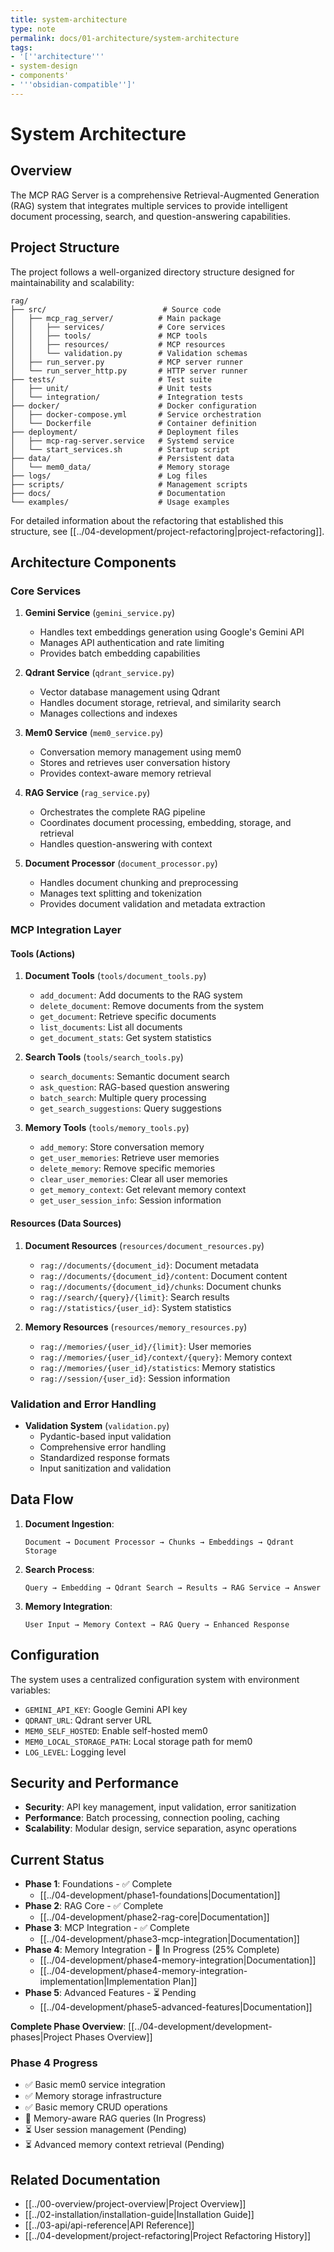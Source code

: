```yaml
---
title: system-architecture
type: note
permalink: docs/01-architecture/system-architecture
tags:
- '[''architecture'''
- system-design
- components'
- '''obsidian-compatible'']'
---
```


# System Architecture

## Overview

The MCP RAG Server is a comprehensive Retrieval-Augmented Generation (RAG) system that integrates multiple services to provide intelligent document processing, search, and question-answering capabilities.

## Project Structure

The project follows a well-organized directory structure designed for maintainability and scalability:

```
rag/
├── src/                          # Source code
│   ├── mcp_rag_server/          # Main package
│   │   ├── services/            # Core services
│   │   ├── tools/               # MCP tools
│   │   ├── resources/           # MCP resources
│   │   └── validation.py        # Validation schemas
│   ├── run_server.py            # MCP server runner
│   └── run_server_http.py       # HTTP server runner
├── tests/                       # Test suite
│   ├── unit/                    # Unit tests
│   └── integration/             # Integration tests
├── docker/                      # Docker configuration
│   ├── docker-compose.yml       # Service orchestration
│   └── Dockerfile               # Container definition
├── deployment/                  # Deployment files
│   ├── mcp-rag-server.service   # Systemd service
│   └── start_services.sh        # Startup script
├── data/                        # Persistent data
│   └── mem0_data/               # Memory storage
├── logs/                        # Log files
├── scripts/                     # Management scripts
├── docs/                        # Documentation
└── examples/                    # Usage examples
```

For detailed information about the refactoring that established this structure, see [[../04-development/project-refactoring|project-refactoring]].

## Architecture Components

### Core Services

1. **Gemini Service** (`gemini_service.py`)

   - Handles text embeddings generation using Google's Gemini API
   - Manages API authentication and rate limiting
   - Provides batch embedding capabilities

2. **Qdrant Service** (`qdrant_service.py`)

   - Vector database management using Qdrant
   - Handles document storage, retrieval, and similarity search
   - Manages collections and indexes

3. **Mem0 Service** (`mem0_service.py`)

   - Conversation memory management using mem0
   - Stores and retrieves user conversation history
   - Provides context-aware memory retrieval

4. **RAG Service** (`rag_service.py`)

   - Orchestrates the complete RAG pipeline
   - Coordinates document processing, embedding, storage, and retrieval
   - Handles question-answering with context

5. **Document Processor** (`document_processor.py`)
   - Handles document chunking and preprocessing
   - Manages text splitting and tokenization
   - Provides document validation and metadata extraction

### MCP Integration Layer

#### Tools (Actions)

1. **Document Tools** (`tools/document_tools.py`)

   - `add_document`: Add documents to the RAG system
   - `delete_document`: Remove documents from the system
   - `get_document`: Retrieve specific documents
   - `list_documents`: List all documents
   - `get_document_stats`: Get system statistics

2. **Search Tools** (`tools/search_tools.py`)

   - `search_documents`: Semantic document search
   - `ask_question`: RAG-based question answering
   - `batch_search`: Multiple query processing
   - `get_search_suggestions`: Query suggestions

3. **Memory Tools** (`tools/memory_tools.py`)
   - `add_memory`: Store conversation memory
   - `get_user_memories`: Retrieve user memories
   - `delete_memory`: Remove specific memories
   - `clear_user_memories`: Clear all user memories
   - `get_memory_context`: Get relevant memory context
   - `get_user_session_info`: Session information

#### Resources (Data Sources)

1. **Document Resources** (`resources/document_resources.py`)

   - `rag://documents/{document_id}`: Document metadata
   - `rag://documents/{document_id}/content`: Document content
   - `rag://documents/{document_id}/chunks`: Document chunks
   - `rag://search/{query}/{limit}`: Search results
   - `rag://statistics/{user_id}`: System statistics

2. **Memory Resources** (`resources/memory_resources.py`)
   - `rag://memories/{user_id}/{limit}`: User memories
   - `rag://memories/{user_id}/context/{query}`: Memory context
   - `rag://memories/{user_id}/statistics`: Memory statistics
   - `rag://session/{user_id}`: Session information

### Validation and Error Handling

- **Validation System** (`validation.py`)
  - Pydantic-based input validation
  - Comprehensive error handling
  - Standardized response formats
  - Input sanitization and validation

## Data Flow

1. **Document Ingestion**:

   ```
   Document → Document Processor → Chunks → Embeddings → Qdrant Storage
   ```

2. **Search Process**:

   ```
   Query → Embedding → Qdrant Search → Results → RAG Service → Answer
   ```

3. **Memory Integration**:
   ```
   User Input → Memory Context → RAG Query → Enhanced Response
   ```

## Configuration

The system uses a centralized configuration system with environment variables:

- `GEMINI_API_KEY`: Google Gemini API key
- `QDRANT_URL`: Qdrant server URL
- `MEM0_SELF_HOSTED`: Enable self-hosted mem0
- `MEM0_LOCAL_STORAGE_PATH`: Local storage path for mem0
- `LOG_LEVEL`: Logging level

## Security and Performance

- **Security**: API key management, input validation, error sanitization
- **Performance**: Batch processing, connection pooling, caching
- **Scalability**: Modular design, service separation, async operations

## Current Status

- **Phase 1**: Foundations - ✅ Complete
  - [[../04-development/phase1-foundations|Documentation]]
- **Phase 2**: RAG Core - ✅ Complete
  - [[../04-development/phase2-rag-core|Documentation]]
- **Phase 3**: MCP Integration - ✅ Complete
  - [[../04-development/phase3-mcp-integration|Documentation]]
- **Phase 4**: Memory Integration - 🔄 In Progress (25% Complete)
  - [[../04-development/phase4-memory-integration|Documentation]]
  - [[../04-development/phase4-memory-integration-implementation|Implementation Plan]]
- **Phase 5**: Advanced Features - ⏳ Pending
  - [[../04-development/phase5-advanced-features|Documentation]]

**Complete Phase Overview**: [[../04-development/development-phases|Project Phases Overview]]

### Phase 4 Progress

- ✅ Basic mem0 service integration
- ✅ Memory storage infrastructure
- ✅ Basic memory CRUD operations
- 🔄 Memory-aware RAG queries (In Progress)
- ⏳ User session management (Pending)
- ⏳ Advanced memory context retrieval (Pending)

## Related Documentation

- [[../00-overview/project-overview|Project Overview]]
- [[../02-installation/installation-guide|Installation Guide]]
- [[../03-api/api-reference|API Reference]]
- [[../04-development/project-refactoring|Project Refactoring History]]